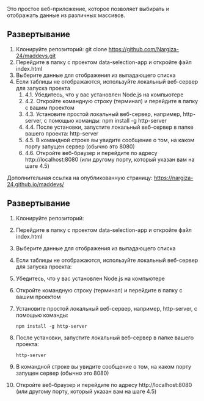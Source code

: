 Это простое веб-приложение, которое позволяет выбирать и отображать данные из различных массивов.

## Развертывание
1. Клонируйте репозиторий:
   git clone https://github.com/Nargiza-24/maddevs.git
2. Перейдите в папку с проектом data-selection-app и откройте файл index.html
3. Выберите данные для отображения из выпадающего списка
4. Если таблицы не отображаются, используйте локальный веб-сервер для запуска проекта
   1. 4.1. Убедитесь, что у вас установлен Node.js на компьютере
   2. 4.2. Откройте командную строку (терминал) и перейдите в папку с вашим проектом
   3. 4.3. Установите простой локальный веб-сервер, например, http-server, с помощью команды: npm install -g http-server
   4. 4.4. После установки, запустите локальный веб-сервер в папке вашего проекта: http-server
   5. 4.5. В командной строке вы увидите сообщение о том, на каком порту запущен сервер (обычно это 8080)
   6. 4.6. Откройте веб-браузер и перейдите по адресу http://localhost:8080 (или другому порту, который указан вам на шаге 4.5)

Дополнительная ссылка на опубликованную страницу:
https://nargiza-24.github.io/maddevs/

## Развертывание

1. Клонируйте репозиторий:


2. Перейдите в папку с проектом data-selection-app и откройте файл index.html

3. Выберите данные для отображения из выпадающего списка

4. Если таблицы не отображаются, используйте локальный веб-сервер для запуска проекта:
 1. Убедитесь, что у вас установлен Node.js на компьютере
 2. Откройте командную строку (терминал) и перейдите в папку с вашим проектом
 3. Установите простой локальный веб-сервер, например, http-server, с помощью команды: 
    ```
    npm install -g http-server
    ```
 4. После установки, запустите локальный веб-сервер в папке вашего проекта: 
    ```
    http-server
    ```
 5. В командной строке вы увидите сообщение о том, на каком порту запущен сервер (обычно это 8080)
 6. Откройте веб-браузер и перейдите по адресу http://localhost:8080 (или другому порту, который указан вам на шаге 4.5)


